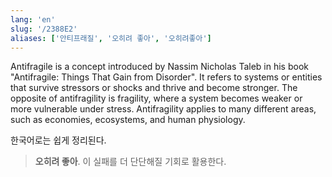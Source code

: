 ```yaml
---
lang: 'en'
slug: '/2388E2'
aliases: ['안티프래질', '오히려 좋아', '오히려좋아']
---
```


Antifragile is a concept introduced by Nassim Nicholas Taleb in his book "Antifragile: Things That Gain from Disorder". It refers to systems or entities that survive stressors or shocks and thrive and become stronger. The opposite of antifragility is fragility, where a system becomes weaker or more vulnerable under stress. Antifragility applies to many different areas, such as economies, ecosystems, and human physiology.

한국어로는 쉽게 정리된다.

> **오히려 좋아**. 이 실패를 더 단단해질 기회로 활용한다.

<head>
  <html lang="en-US"/>
</head>
